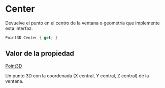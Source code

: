 # Center

Devuelve el punto en el centro de la ventana o geometría que implemente esta interfaz.

```csharp
Point3D Center { get; }
```

## Valor de la propiedad

[Point3D](../../point3d.md)

Un punto 3D con la coordenada \(X central, Y central, Z central\) de la ventana.

